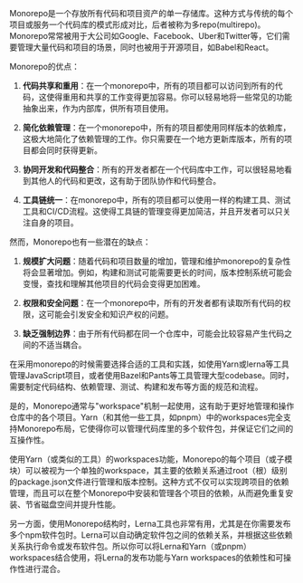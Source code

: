 Monorepo是一个存放所有代码和项目资产的单一存储库。这种方式与传统的每个项目或服务一个代码库的模式形成对比，后者被称为多repo(multirepo)。Monorepo常常被用于大公司如Google、Facebook、Uber和Twitter等，它们需要管理大量代码和项目的场景，同时也被用于开源项目，如Babel和React。

Monorepo的优点：

1. **代码共享和重用**：在一个monorepo中，所有的项目都可以访问到所有的代码，这使得重用和共享的工作变得更加容易。你可以轻易地将一些常见的功能抽象出来，作为内部库，供所有项目使用。

2. **简化依赖管理**：在一个monorepo中，所有的项目都使用同样版本的依赖库，这极大地简化了依赖管理的工作。你只需要在一个地方更新库版本，所有的项目都会同时获得更新。

3. **协同开发和代码整合**：所有的开发者都在一个代码库中工作，可以很轻易地看到其他人的代码和更改，这有助于团队协作和代码整合。

4. **工具链统一**：在monorepo中，所有的项目都可以使用一样的构建工具、测试工具和CI/CD流程。这使得工具链的管理变得更加简洁，并且开发者可以只关注自身的项目。

然而，Monorepo也有一些潜在的缺点：

1. **规模扩大问题**：随着代码和项目数量的增加，管理和维护monorepo的复杂性将会显著增加。例如，构建和测试可能需要更长的时间，版本控制系统可能会变慢，查找和理解其他项目的代码会变得更加困难。

2. **权限和安全问题**：在一个monorepo中，所有的开发者都有读取所有代码的权限，这可能会引发安全和知识产权的问题。

3. **缺乏强制边界**：由于所有代码都在同一个仓库中，可能会比较容易产生代码之间的不适当耦合。

在采用monorepo的时候需要选择合适的工具和实践，如使用Yarn或lerna等工具管理JavaScript项目，或者使用Bazel和Pants等工具管理大型codebase。同时，需要制定代码结构、依赖管理、测试、构建和发布等方面的规范和流程。


是的，Monorepo通常与"workspace"机制一起使用，这有助于更好地管理和操作仓库中的各个项目。Yarn（和其他一些工具，如pnpm）中的workspaces完全支持Monorepo布局，它使得你可以管理代码库里的多个软件包，并保证它们之间的互操作性。

使用Yarn（或类似的工具）的workspaces功能，Monorepo的每个项目（或子模块）可以被视为一个单独的workspace，其主要的依赖关系通过root（根）级别的package.json文件进行管理和版本控制。这种方式不仅可以实现跨项目的依赖管理，而且可以在整个Monorepo中安装和管理各个项目的依赖，从而避免重复安装、节省磁盘空间并提升性能。

另一方面，使用Monorepo结构时，Lerna工具也非常有用，尤其是在你需要发布多个npm软件包时。Lerna可以自动确定软件包之间的依赖关系，并根据这些依赖关系执行命令或发布软件包。所以你可以将Lerna和Yarn（或pnpm）workspaces结合使用，将Lerna的发布功能与Yarn workspaces的依赖性和可操作性进行混合。